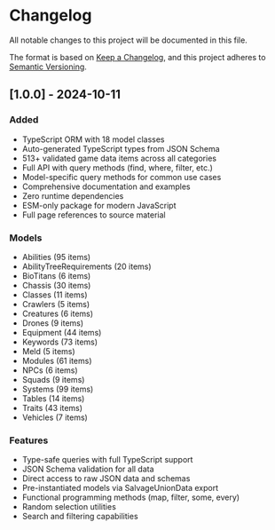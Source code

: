 # Changelog

All notable changes to this project will be documented in this file.

The format is based on [Keep a Changelog](https://keepachangelog.com/en/1.0.0/),
and this project adheres to [Semantic Versioning](https://semver.org/spec/v2.0.0.html).

## [1.0.0] - 2024-10-11

### Added

- TypeScript ORM with 18 model classes
- Auto-generated TypeScript types from JSON Schema
- 513+ validated game data items across all categories
- Full API with query methods (find, where, filter, etc.)
- Model-specific query methods for common use cases
- Comprehensive documentation and examples
- Zero runtime dependencies
- ESM-only package for modern JavaScript
- Full page references to source material

### Models

- Abilities (95 items)
- AbilityTreeRequirements (20 items)
- BioTitans (6 items)
- Chassis (30 items)
- Classes (11 items)
- Crawlers (5 items)
- Creatures (6 items)
- Drones (9 items)
- Equipment (44 items)
- Keywords (73 items)
- Meld (5 items)
- Modules (61 items)
- NPCs (6 items)
- Squads (9 items)
- Systems (99 items)
- Tables (14 items)
- Traits (43 items)
- Vehicles (7 items)

### Features

- Type-safe queries with full TypeScript support
- JSON Schema validation for all data
- Direct access to raw JSON data and schemas
- Pre-instantiated models via SalvageUnionData export
- Functional programming methods (map, filter, some, every)
- Random selection utilities
- Search and filtering capabilities
